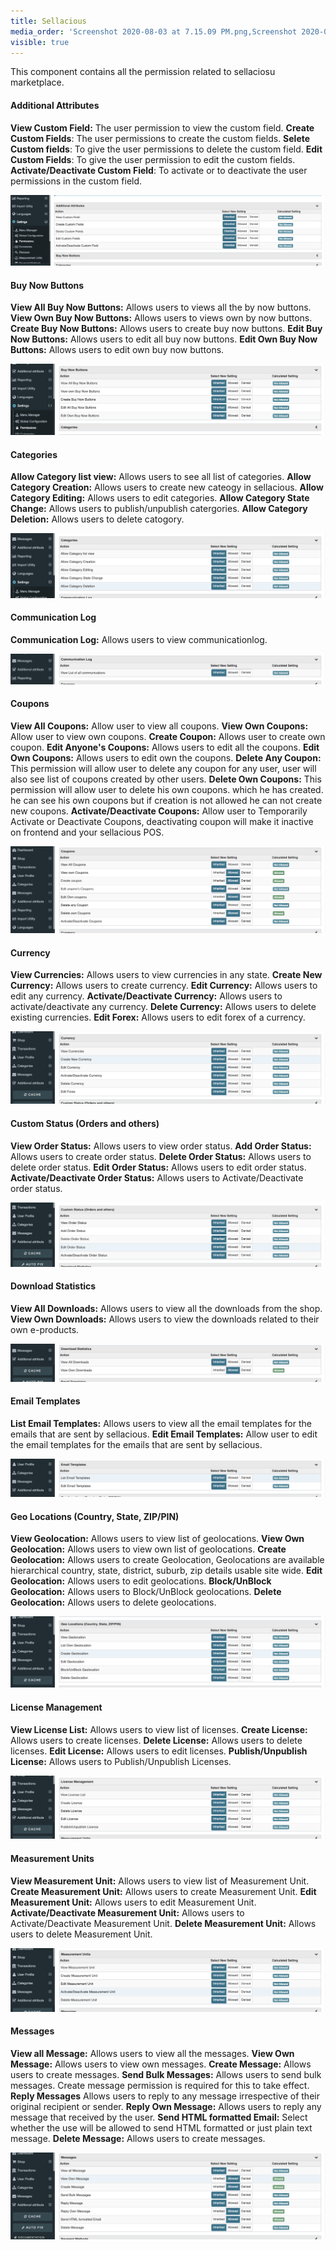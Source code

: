 ```yaml
---
title: Sellacious
media_order: 'Screenshot 2020-08-03 at 7.15.09 PM.png,Screenshot 2020-08-04 at 9.39.17 AM.png,Screenshot 2020-08-04 at 9.44.44 AM.png,Screenshot 2020-08-04 at 10.29.22 AM.png,Screenshot 2020-08-04 at 10.40.43 AM.png,Screenshot 2020-08-04 at 11.04.49 AM.png,Screenshot 2020-08-04 at 11.29.35 AM.png,Screenshot 2020-08-04 at 11.35.48 AM.png,Screenshot 2020-08-04 at 11.30.12 AM.png,Screenshot 2020-08-04 at 1.54.29 PM.png,Screenshot 2020-08-04 at 2.02.03 PM.png,Screenshot 2020-08-04 at 2.11.41 PM.png,Screenshot 2020-08-04 at 2.16.02 PM.png'
visible: true
---
```


This component contains all the permission related to sellaciosu marketplace. 

#### Additional Attributes

**View Custom Field:**  The user permission to view the custom field.
**Create Custom Fields**:  The user permissions to create the custom fields.
**Selete Custom fields**: To give the user permissions to delete the custom field.
**Edit Custom Fields**:  To give the user permission to edit the custom fields.
**Activate/Deactivate Custom Field**: To activate or to deactivate the user permissions in the custom field.

![](Screenshot%202020-08-03%20at%207.15.09%20PM.png)


#### Buy Now Buttons

**View All Buy Now Buttons:** Allows users to views all the by now buttons.
**View Own Buy Now Buttons:** Allows users to views own by now buttons.
**Create Buy Now Buttons:** Allows users to create buy now buttons.
**Edit Buy Now Buttons:** Allows users to edit all buy now buttons.
**Edit Own Buy Now Buttons:** Allows users to edit own buy now buttons.

![](Screenshot%202020-08-04%20at%209.39.17%20AM.png)


#### Categories

**Allow Category list view:** Allows users to see all list of categories.
**Allow Category Creation:** Allows users to create new cateogy in sellacious.
**Allow Category Editing:** Allows users to edit categories.
**Allow Category State Change:** Allows users to publish/unpublish catergories.
**Allow Category Deletion:** Allows users to delete catogory.

![](Screenshot%202020-08-04%20at%209.44.44%20AM.png)

#### Communication Log

**Communication Log:** Allows users to view communicationlog.

![](Screenshot%202020-08-04%20at%2010.29.22%20AM.png)


#### Coupons

**View All Coupons:** Allow user to view all coupons.
**View Own Coupons:** Allow user to view own coupons.
**Create Coupon:** Allows user to create own coupon.
**Edit Anyone's Coupons:** Allows users to edit all the coupons.
**Edit Own Coupons:** Allows users to edit own the coupons.
**Delete Any Coupon:** This permission will allow user to delete any coupon for any user, user will also see list of coupons created by other users.
**Delete Own Coupons:** This permission will allow user to delete his own coupons. which he has created. he can see his own coupons but if creation is not allowed he can not create new coupons.
**Activate/Deactivate Coupons:** Allow user to Temporarily Activate or Deactivate Coupons, deactivating coupon will make it inactive on frontend and your sellacious POS.

![](Screenshot%202020-08-04%20at%2010.40.43%20AM.png)


#### Currency

**View Currencies:** Allows users to view currencies in any state.
**Create New Currency:** Allows users to create currency.
**Edit Currency:** Allows users to edit any currency.
**Activate/Deactivate Currency:** Allows users to activate/deactivate any currency.
**Delete Currency:** Allows users to delete existing currencies.
**Edit Forex:** Allows users to edit forex of a currency.

![](Screenshot%202020-08-04%20at%2011.04.49%20AM.png)

#### Custom Status (Orders and others)

**View Order Status:** Allows users to view order status.
**Add Order Status:** Allows users to create order status.
**Delete Order Status:** Allows users to delete order status.
**Edit Order Status:** Allows users to edit order status.
**Activate/Deactivate Order Status:** Allows users to Activate/Deactivate order status.

![](Screenshot%202020-08-04%20at%2011.29.35%20AM.png)


#### Download Statistics

**View All Downloads:** Allows users to view all the downloads from the shop.
**View Own Downloads:** Allows users to view the downloads related to their own e-products.

![](Screenshot%202020-08-04%20at%2011.30.12%20AM.png)


#### Email Templates

**List Email Templates:** Allows users to view all the email templates for the emails that are sent by sellacious.
**Edit Email Templates:** Allow user to edit the email templates for the emails that are sent by sellacious.

![](Screenshot%202020-08-04%20at%2011.35.48%20AM.png)


#### Geo Locations (Country, State, ZIP/PIN)

**View Geolocation:** Allows users to view list of geolocations.
**View Own Geolocation:** Allows users to view own list of geolocations.
**Create Geolocation:** Allows users to create Geolocation, Geolocations are available hierarchical  country, state, district, suburb, zip details usable site wide.
**Edit Geolocation:** Allows users to edit geolocations.
**Block/UnBlock Geolocation:** Allows users to Block/UnBlock geolocations.
**Delete Geolocation:** Allows users to delete geolocations.

![](Screenshot%202020-08-04%20at%201.54.29%20PM.png)


#### License Management

**View License List:** Allows users to view list of licenses.
**Create License:** Allows users to create licenses.
**Delete License:** Allows users to delete licenses.
**Edit License:** Allows users to edit licenses.
**Publish/Unpublish License:** Allows users to Publish/Unpublish Licenses.

![](Screenshot%202020-08-04%20at%202.02.03%20PM.png)

#### Measurement Units

**View Measurement Unit:** Allows users to view list of Measurement Unit.
**Create Measurement Unit:** Allows users to create Measurement Unit.
**Edit Measurement Unit:** Allows users to edit Measurement Unit.
**Activate/Deactivate Measurement Unit:** Allows users to Activate/Deactivate Measurement Unit.
**Delete Measurement Unit:** Allows users to delete Measurement Unit.

![](Screenshot%202020-08-04%20at%202.11.41%20PM.png)



#### Messages

**View all Message:** Allows users to view all the messages.
**View Own Message:** Allows users to view own messages.
**Create Message:** Allows users to create messages.
**Send Bulk Messages:** Allows users to send bulk messages. Create message permission is required for this to take effect.
**Reply Messages** Allows users to reply to any message irrespective of their original recipient or sender.
**Reply Own Message:** Allows users to reply any message that received by the user.
**Send HTML formatted Email:** Select whether the use will be allowed to send HTML formatted or just plain text message.
**Delete Message:** Allows users to create messages.

![](Screenshot%202020-08-04%20at%202.16.02%20PM.png)